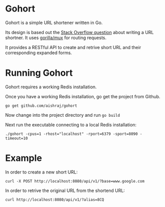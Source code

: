 Gohort
==================

Gohort  is a simple URL shortener written in Go.

Its design is based out the [Stack Overflow question](https://stackoverflow.com/questions/742013/how-to-code-a-url-shortener) about writing a URL shortner. It uses [gorilla/mux](http://www.gorillatoolkit.org/pkg/mux) for routing requests. 

It provides a RESTful API to create and retrive short URL and their corresponding expanded forms.

Running Gohort
=================

Gohort requires a working Redis installation.

Once you have a working Redis installation, go get the project from Github.

```go get github.com/aishraj/gohort```

Now change into the project directory and run 
```go build```

Next run the executable connecting to a local Redis installation:

```./gohort -cpus=1 -rhost="localhost" -rport=6379 -sport=8090 -timeout=10```


Example
===================
In order to create a new short URL:

```curl -X POST http://localhost:8080/api/v1/?base=www.google.com```

In order to retrive the original URL from the shortend URL:

```curl http://localhost:8080/api/v1/?alias=8CQ```

